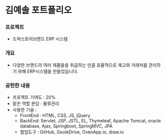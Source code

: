 # 김예솔 포트폴리오

### 프로젝트


   * 드럭스토어브랜드 ERP 시스템

### 개요

   * 다양한 브랜드의 여러 제품들을 취급하는 만큼 효율적으로 재고와 거래처를 관리하기 위해 ERP시스템을 만들었습니다.
  
### 공헌한 내용

   * 프로젝트 기여도 : 20%
   * 맡은 역할 분담 : 물류관리
   * 사용한 기술 :
       * FrontEnd : HTML, CSS, JS, jQuery
       * BackEnd: Servlet, JSP, JSTL, EL, Thymeleaf, Apache Tomcat, 
                  oracle database, Ajax, Springboot, SpringMVC, JPA
       * 협업도구 : GitHub, GooleDrive, OvenApp.io, draw.io


